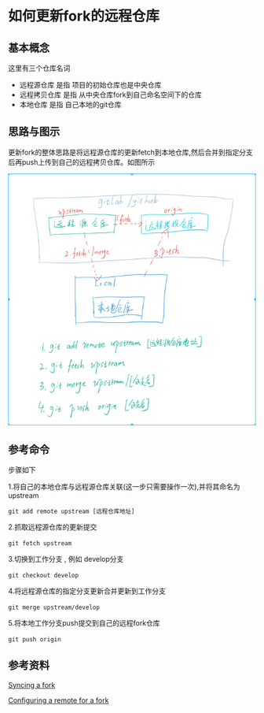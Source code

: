 # 如何更新fork的远程仓库

## 基本概念

这里有三个仓库名词

- 远程源仓库 是指 项目的初始仓库也是中央仓库
- 远程拷贝仓库 是指 从中央仓库fork到自己命名空间下的仓库
- 本地仓库 是指 自己本地的git仓库

## 思路与图示

更新fork的整体思路是将远程源仓库的更新fetch到本地仓库,然后合并到指定分支后再push上传到自己的远程拷贝仓库。如图所示

![](images/git-fork-update.png)

## 参考命令

步骤如下

1.将自己的本地仓库与远程源仓库关联(这一步只需要操作一次),并将其命名为upstream

`git add remote upstream [远程仓库地址]`

2.抓取远程源仓库的更新提交 

`git fetch upstream`

3.切换到工作分支 , 例如 develop分支

`git checkout develop`

4.将远程源仓库的指定分支更新合并更新到工作分支

`git merge upstream/develop`

5.将本地工作分支push提交到自己的远程fork仓库

`git push origin`

## 参考资料

[Syncing a fork](https://help.github.com/articles/syncing-a-fork/)

[Configuring a remote for a fork](https://help.github.com/articles/configuring-a-remote-for-a-fork/)




